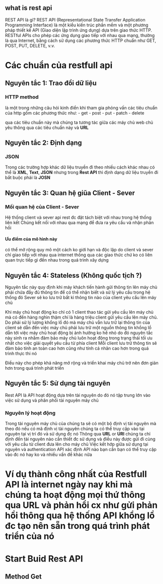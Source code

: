 ## what is rest api

REST API là gì?
REST API (Representational State Transfer Application Programming Interface) là một kiểu kiến trúc phần mềm và một phương pháp thiết kế API (Giao diện lập trình ứng dụng) dựa trên giao thức HTTP. RESTful APIs cho phép các ứng dụng giao tiếp với nhau qua mạng, thường là qua Internet, bằng cách sử dụng các phương thức HTTP chuẩn như GET, POST, PUT, DELETE, v.v.

# Các chuẩn của restfull api

## Nguyên tắc 1: Trao đổi dữ liệu 
### HTTP method 
là một trong những câu hỏi kinh điển khi tham gia phỏng vấn 
các tiêu chuẩn của http gồm các phương thức như:
    - get
    - post
    - put
    - patch
    - delete

qua các tiêu chuần này mà chúng ta tương tác giữa các máy chủ web chủ yêu thông qua các tiêu chuẩn này và  **URL**


## Nguyên tắc 2: Định dạng

### JSON
Trong các trường hợp khác dữ liệu truyền đi theo nhiều cách khác nhau có thể là **XML**, **Text**, **JSON**
nhưng trong **Rest API** thì định dạng dữ liệu truyền đi bắt buộc phải là **JOSN**

## Nguyên tắc 3: Quan hệ giũa Client - Sever 

### Mối quan hệ của Client - Sever
Hệ thống client và sever api rest đc đặt tách biệt với nhau trong hệ thống liên kết 
Chúng kết nối với nhau qua mạng để đưa ra yêu cầu và nhận phản hồi 

#### Ưu điểm của mô hình này 
có thể mở rộng quy mô một cách ko giới hạn và độc lập do client và sever chỉ giao tiếp với nhau qua internet thông qua các giao thức chứ ko có liên quan trực tiếp gì đến nhau trong quá trình xây dựng 


## Nguyên tắc 4: Stateless (Không quốc tịch ?)

Nguyên tắc này quy định khi máy khách tiến hành gửi thông tin lên máy chủ phải chứa đầy đủ thông tin để có thể nhận biết và sử lý yêu cầu trong hệ thống đó 
Sever sẽ ko lưu trữ bất kì thông tin nào của client yêu cầu lên máy chủ 


Khi máy chủ hoạt động ko chỉ có 1 client thao tác gửi yêu cầu lên máy chủ mà có đến hàng nghìn thậm chí là hàng triệu client gửi yêu cầu lên máy chủ. Do phải sử lý lượng khổng lồ đó mà máy chủ vẫn lưu trữ lại thông tin của client sẽ dẫn đến việc máy chủ phải lưu trữ một nguồn thông tin khồng lồ dẫn tới việc máy chủ hoạt động bị ảnh hưởng ko hề nhỏ do đó nguyên tắc này sinh ra nhằm đảm bảo máy chủ luôn hoạt động trong trạng thái tối ưu nhất cho việc giải   quyết yêu cầu từ phía client
Mỗi client lưu trữ thông tin sẽ đảm bảo tính an toàn cao hơn cũng như tính cá nhân cao hơn trong quá trình thực thi nó


Điều này cho phép khả năng mở rộng và triển khai máy chủ trở nên đơn giản hơn trong quá trình phát triền



## Nguyên tắc 5: Sử dụng tài nguyên 

Rest API là API hoạt động dựa trên tài nguyên do đó nó tập trung lớn vào việc sử dụng và phân phối tài nguyên máy chủ 

### Nguyên lý hoạt động
Trong tài nguyên máy chủ của chúng ta sẽ có một bộ định vị tài nguyên mà theo đó nếu có mã định vị tài nguyên chúng ta có thể truy cập vào tại nguyên tại vị trí đó và sử dụng đc nó
Thông qua **URL** or **URI** chúng ta chỉ định đến tài nguyên nào cần thiết đc sử dụng và điều này được gửi đi cùng với yêu cầu từ client đưa lên cho máy chủ 
Việc kết hớp giữa sử dụng tại nguyên và authentication API xác định API nào bạn cần bạn có thể truy cập vào đc nó hay ko và nhiều vấn đề khác nữa


# Ví dụ thành công nhất của Restfull API là internet ngày nay khi mà chúng ta hoạt động mọi thứ thông qua **URL** và phản hồi cx như gửi phản hồi thông qua hệ thống API khổng lồ đc tạo nên sẵn trong quá trình phát triển của nó 



# Start Buid Rest API 

## Method Get 